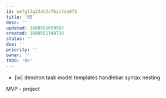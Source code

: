 ```yaml
---
id: wmfgl3g23ah3z7bzi7da073
title: '05'
desc: ''
updated: 1688561659587
created: 1688551348738
status: ''
due: ''
priority: ''
owner: ''
TODO: '05'
---
```


- [w] dendron task model
templates
  handlebar syntax
  nesting

MVP - project
